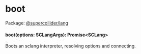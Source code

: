 # boot
Package: <a href="#/packages/lang/api">@supercollider/lang</a>

<div class="entity-box"><h4 id="boot"><span class="token function">boot</span>(<span class="nowrap">options: <span class="type reference">SCLangArgs</span></span>): <span class="type reference">Promise&lt;<span class="type reference">SCLang</span>&gt;</span></h4><p class="short-text">Boots an sclang interpreter, resolving options and connecting.</p></div>
